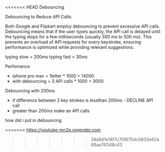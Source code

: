 <<<<<<< HEAD
Debouncing 

Debouncing to Reduce API Calls:

Both Google and Flipkart employ debouncing to prevent excessive API calls. Debouncing means that if the user types quickly, the API call is delayed until the typing stops for a few milliseconds (usually 300 ms to 500 ms). This prevents an overload of API requests for every keystroke, ensuring performance is optimized while providing relevant suggestions.


typing slow = 200ms
typing fast = 30ms

Perfomance 
  - iphone pro max = 1letter * 1000 = 14000
  - with debouncing = 3 API calls * 1000 = 3000


  Debouncing with 200ms
   - if difference between 2 key strokes is lessthan 200ms - DECLINE API call
   - greater than 200ms make an API calls

   how did i put in debouncing 
   
=======
https://youtube-mn2e.onrender.com
>>>>>>> 38a9d1e18f7c70f675dc0833e62a69aa76348c43
